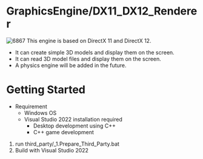 # GraphicsEngine/DX11_DX12_Renderer
![6867](https://github.com/user-attachments/assets/641b30d8-b43e-4b3b-978e-df762baef877)
This engine is based on DirectX 11 and DirectX 12.
- It can create simple 3D models and display them on the screen.
- It can read 3D model files and display them on the screen.
- A physics engine will be added in the future.

# Getting Started
- Requirement
	- Windows OS
	- Visual Studio 2022 installation required
		- Desktop development using C++
		- C++ game development

1. run third_party/_1.Prepare_Third_Party.bat
2. Build with Visual Studio 2022
